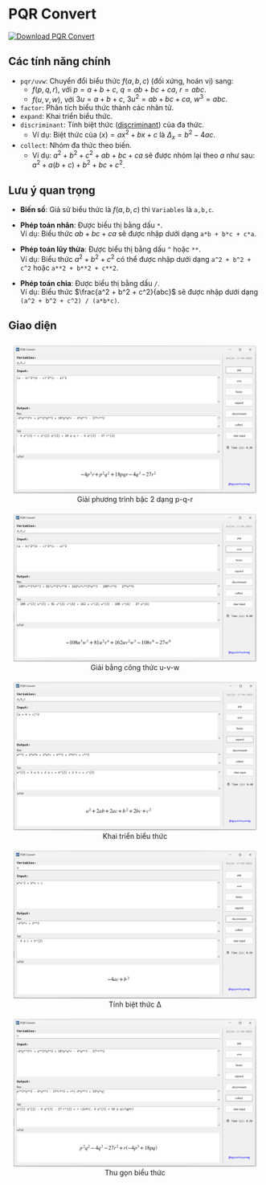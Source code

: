 # PQR Convert

<!-- BEGIN LATEST DOWNLOAD BUTTON -->
[![Download PQR Convert](https://custom-icon-badges.demolab.com/badge/-Download-blue?style=for-the-badge&logo=download&logoColor=white "Tải về PQR Convert")](https://github.com/nguyenhuyenag/pqr_convert/releases/)
<!-- END LATEST DOWNLOAD BUTTON -->

## Các tính năng chính

- `pqr/uvw`: Chuyển đổi biểu thức $f(a, b, c)$ (đối xứng, hoán vị) sang:
    + $f(p, q, r),$ với $p = a + b + c, \ q = ab + bc + ca, \ r = abc.$
    + $f(u, v, w),$ với $3u = a + b + c, \ 3u^2 = ab + bc + ca, \ w^3 = abc.$
- `factor`: Phân tích biểu thức thành các nhân tử.
- `expand`: Khai triển biểu thức.
- `discriminant`: Tính biệt thức ([discriminant](https://en.wikipedia.org/wiki/Discriminant)) của đa thức.
    + Ví dụ: Biệt thức của $(x) = ax^2+bx+c$ là $\Delta_{x}=b^2 - 4ac.$
- `collect`: Nhóm đa thức theo biến.
    + Ví dụ: $a^2 + b^2 + c^2 + ab + bc + ca$ sẽ được nhóm lại theo $a$ như sau: $a^2 + a(b + c) + b^2 + bc + c^2$.

## Lưu ý quan trọng

- **Biến số**: Giả sử biểu thức là $f(a,b,c)$ thì `Variables` là `a,b,c`.
- **Phép toán nhân**: Được biểu thị bằng dấu `*`.  
  Ví dụ: Biểu thức $ab + bc + ca$ sẽ được nhập dưới dạng `a*b + b*c + c*a`.

- **Phép toán lũy thừa**: Được biểu thị bằng dấu `^` hoặc `**`.  
  Ví dụ: Biểu thức $a^2 + b^2 + c^2$ có thể được nhập dưới dạng `a^2 + b^2 + c^2` hoặc `a**2 + b**2 + c**2`.
- **Phép toán chia**: Được biểu thị bằng dấu `/`.  
  Ví dụ: Biểu thức $\frac{a^2 + b^2 + c^2}{abc}$ sẽ được nhập dưới dạng `(a^2 + b^2 + c^2) / (a*b*c)`.

## Giao diện

<p align="center">
  <figure style="display:inline-block; margin: 10px;">
    <img src="https://github.com/nguyenhuyenag/pqr_convert/blob/main/screenshots/pqr.png"/>
    <figcaption align="center">Giải phương trình bậc 2 dạng p-q-r</figcaption>
  </figure>
  <figure style="display:inline-block; margin: 10px;">
    <img src="https://github.com/nguyenhuyenag/pqr_convert/blob/main/screenshots/uvw.png"/>
    <figcaption align="center">Giải bằng công thức u-v-w</figcaption>
  </figure>
  <figure style="display:inline-block; margin: 10px;">
    <img src="https://github.com/nguyenhuyenag/pqr_convert/blob/main/screenshots/expand.png"/>
    <figcaption align="center">Khai triển biểu thức</figcaption>
  </figure>
  <figure style="display:inline-block; margin: 10px;">
    <img src="https://github.com/nguyenhuyenag/pqr_convert/blob/main/screenshots/discriminant.png"/>
    <figcaption align="center">Tính biệt thức Δ</figcaption>
  </figure>
  <figure style="display:inline-block; margin: 10px;">
    <img src="https://github.com/nguyenhuyenag/pqr_convert/blob/main/screenshots/collect.png"/>
    <figcaption align="center">Thu gọn biểu thức</figcaption>
  </figure>
</p>
